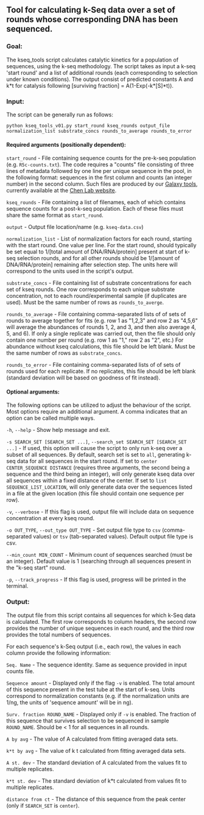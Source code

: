 
## Tool for calculating k-Seq data over a set of rounds whose corresponding DNA has been sequenced.

### Goal:

The kseq_tools script calculates catalytic kinetics for a population of sequences, using the k-seq
methodology. The script takes as input a k-seq 'start round' and a list of additional rounds (each corresponding to selection under known conditions). The output consist of predicted constants A and k&ast;t for catalysis following [surviving fraction] = A(1-Exp(-k&ast;[S]&ast;t)). 


### Input:

The script can be generally run as follows:

```
python kseq_tools_v01.py start_round kseq_rounds output_file normalization_list substrate_concs rounds_to_average rounds_to_error
```

#### Required arguments (positionally dependent):

`start_round` - File containing sequence counts for the pre-k-seq population (e.g. `R5c-counts.txt`). The code requires a "counts" file consisting of three lines of metadata followed by one line per unique sequence in the pool, in the following format: sequences in the first column and counts (an integer number) in the second column. Such files are produced by our [Galaxy tools](https://labs.chem.ucsb.edu/chen/irene/Chen_lab_at_UCSB/Publications_files/Xulvi%20et%20al%20Methods%202016.pdf), currently available at the [Chen Lab website](https://labs.chem.ucsb.edu/chen/irene/Chen_lab_at_UCSB/Galaxy_Tools.html). 

`kseq_rounds` - File containing a list of filenames, each of which contains sequence counts for a post-k-seq population. Each of these files must share the same format as `start_round`.

`output` - Output file location/name (e.g. `kseq-data.csv`)

`normalization_list` - List of normalization factors for each round, starting with the start round. One value per line. For the start round, should typically be set equal to 1/[total amount of DNA/RNA/protein] present at start of k-seq selection rounds, and for all other rounds should be 1/[amount of DNA/RNA/protein] remaining after selection step. The units here will correspond to the units used in the script's output.

`substrate_concs` - File containing list of substrate concentrations for each set of kseq rounds. One row corresponds to each unique substrate concentration, not to each round/experimental sample (if duplicates are used). Must be the same number of rows as `rounds_to_averge`.


`rounds_to_average` - File containing comma-separated lists of of sets of rounds to average together for fits (e.g. row 1 as "1,2,3" and row 2 as "4,5,6" will average the abundances of rounds 1, 2, and 3, and then also average 4, 5, and 6). If only a single replicate was carried out, then the file should only contain one number per round (e.g. row 1 as "1," row 2 as "2", etc.) For abundance without kseq calculations, this file should be left blank. Must be the same number of rows as `substrate_concs`.
                        
`rounds_to_error` - File containing comma-separated lists of of sets of rounds used for each replicate. If no replicates, this file should be left blank (standard deviation will be based on goodness of fit instead).


#### Optional arguments:

The following options can be utilized to adjust the behaviour of the script. Most options require an additional argument. A comma indicates that an option can be called multiple ways.

`-h`, `--help` - Show help message and exit.

`-s SEARCH_SET [SEARCH_SET ...]`, `--search_set SEARCH_SET [SEARCH_SET ...]` - If used, this option will cause the script to only run k-seq over a subset of all sequences. By default, search set is set to `all`, generating k-seq data for all sequences in the start round. If set to `center CENTER_SEQUENCE DISTANCE` (requires three arguments, the second being a sequence and the third being an integer), will only generate kseq data over all sequences within a fixed distance of the center. If set to `list SEQUENCE_LIST_LOCATION`, will only generate data over the sequences listed in a file at the given location (this file should contain one sequence per row).

`-v`, `--verbose` - If this flag is used, output file will include data on sequence concentration at every kseq round.
                        
`-o OUT_TYPE`, `--out_type OUT_TYPE` - Set output file type to `csv` (comma-separated values) or `tsv` (tab-separated values). Default output file type is csv.
                        
`--min_count MIN_COUNT` - Minimum count of sequences searched (must be an integer). Default value is 1 (searching through all sequences present in the "k-seq start" round. 
    
`-p`, `--track_progress` - If this flag is used, progress will be printed in the terminal. 


### Output:

The output file from this script contains all sequences for which k-Seq data is calculated. The first row corresponds to column headers, the second row provides the number of unique sequences in each round, and the third row provides the total numbers of sequences. 

For each sequence's k-Seq output (i.e., each row), the values in each column provide the following information:

`Seq. Name` - The sequence identity. Same as sequence provided in input counts file.

`Sequence amount` - Displayed only if the flag `-v` is enabled. The total amount of this sequence present in the test tube at the start of k-seq. Units correspond to normalization constants (e.g. if the normalization units are 1/ng, the units of 'sequence amount' will be in ng).

`Surv. fraction ROUND_NAME` - Displayed only if `-v` is enabled. The fraction of this sequence that survives selection to be sequenced in sample `ROUND_NAME`. Should be < 1 for all sequences in all rounds.

`A by avg` - The value of A calculated from fitting averaged data sets.

`k*t by avg` - The value of k t calculated from fitting averaged data sets.

`A st. dev` - The standard deviation of A calculated from the values fit to multiple replicates.

`k*t st. dev` - The standard deviation of k&ast;t calculated from values fit to multiple replicates.

`distance from ct` - The distance of this sequence from the peak center (only if `SEARCH_SET` is `center`).
